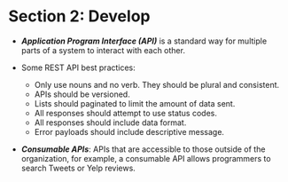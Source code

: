 # Section 2: Develop

- ***Application Program Interface (API)*** is a standard way for multiple parts of a system to interact with each other.

- Some REST API best practices:
  - Only use nouns and no verb. They should be plural and consistent.
  - APIs should be versioned.
  - Lists should paginated to limit the amount of data sent.
  - All responses should attempt to use status codes.
  - All responses should include data format.
  - Error payloads should include descriptive message.

- ***Consumable APIs***: APIs that are accessible to those outside of the organization, for example, a consumable API allows programmers to search Tweets or Yelp reviews.
